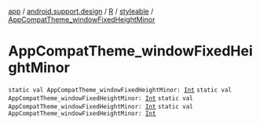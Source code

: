 [app](../../../index.md) / [android.support.design](../../index.md) / [R](../index.md) / [styleable](index.md) / [AppCompatTheme_windowFixedHeightMinor](.)

# AppCompatTheme_windowFixedHeightMinor

`static val AppCompatTheme_windowFixedHeightMinor: `[`Int`](https://kotlinlang.org/api/latest/jvm/stdlib/kotlin/-int/index.html)
`static val AppCompatTheme_windowFixedHeightMinor: `[`Int`](https://kotlinlang.org/api/latest/jvm/stdlib/kotlin/-int/index.html)
`static val AppCompatTheme_windowFixedHeightMinor: `[`Int`](https://kotlinlang.org/api/latest/jvm/stdlib/kotlin/-int/index.html)
`static val AppCompatTheme_windowFixedHeightMinor: `[`Int`](https://kotlinlang.org/api/latest/jvm/stdlib/kotlin/-int/index.html)